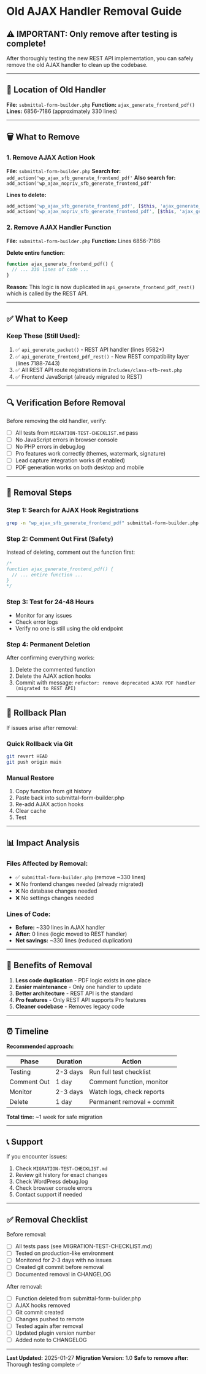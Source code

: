 # Old AJAX Handler Removal Guide

## ⚠️ IMPORTANT: Only remove after testing is complete!

After thoroughly testing the new REST API implementation, you can safely remove the old AJAX handler to clean up the codebase.

---

## 📍 Location of Old Handler

**File:** `submittal-form-builder.php`
**Function:** `ajax_generate_frontend_pdf()`
**Lines:** 6856-7186 (approximately 330 lines)

---

## 🗑️ What to Remove

### 1. Remove AJAX Action Hook

**File:** `submittal-form-builder.php`
**Search for:** `add_action('wp_ajax_sfb_generate_frontend_pdf'`
**Also search for:** `add_action('wp_ajax_nopriv_sfb_generate_frontend_pdf'`

**Lines to delete:**
```php
add_action('wp_ajax_sfb_generate_frontend_pdf', [$this, 'ajax_generate_frontend_pdf']);
add_action('wp_ajax_nopriv_sfb_generate_frontend_pdf', [$this, 'ajax_generate_frontend_pdf']);
```

### 2. Remove AJAX Handler Function

**File:** `submittal-form-builder.php`
**Function:** Lines 6856-7186

**Delete entire function:**
```php
function ajax_generate_frontend_pdf() {
  // ... 330 lines of code ...
}
```

**Reason:** This logic is now duplicated in `api_generate_frontend_pdf_rest()` which is called by the REST API.

---

## ✅ What to Keep

### Keep These (Still Used):
1. ✅ `api_generate_packet()` - REST API handler (lines 9582+)
2. ✅ `api_generate_frontend_pdf_rest()` - New REST compatibility layer (lines 7188-7443)
3. ✅ All REST API route registrations in `Includes/class-sfb-rest.php`
4. ✅ Frontend JavaScript (already migrated to REST)

---

## 🔍 Verification Before Removal

Before removing the old handler, verify:

- [ ] All tests from `MIGRATION-TEST-CHECKLIST.md` pass
- [ ] No JavaScript errors in browser console
- [ ] No PHP errors in debug.log
- [ ] Pro features work correctly (themes, watermark, signature)
- [ ] Lead capture integration works (if enabled)
- [ ] PDF generation works on both desktop and mobile

---

## 📝 Removal Steps

### Step 1: Search for AJAX Hook Registrations
```bash
grep -n "wp_ajax_sfb_generate_frontend_pdf" submittal-form-builder.php
```

### Step 2: Comment Out First (Safety)
Instead of deleting, comment out the function first:

```php
/*
function ajax_generate_frontend_pdf() {
  // ... entire function ...
}
*/
```

### Step 3: Test for 24-48 Hours
- Monitor for any issues
- Check error logs
- Verify no one is still using the old endpoint

### Step 4: Permanent Deletion
After confirming everything works:
1. Delete the commented function
2. Delete the AJAX action hooks
3. Commit with message: `refactor: remove deprecated AJAX PDF handler (migrated to REST API)`

---

## 🚨 Rollback Plan

If issues arise after removal:

### Quick Rollback via Git
```bash
git revert HEAD
git push origin main
```

### Manual Restore
1. Copy function from git history
2. Paste back into submittal-form-builder.php
3. Re-add AJAX action hooks
4. Clear cache
5. Test

---

## 📊 Impact Analysis

### Files Affected by Removal:
- ✅ `submittal-form-builder.php` (remove ~330 lines)
- ❌ No frontend changes needed (already migrated)
- ❌ No database changes needed
- ❌ No settings changes needed

### Lines of Code:
- **Before:** ~330 lines in AJAX handler
- **After:** 0 lines (logic moved to REST handler)
- **Net savings:** ~330 lines (reduced duplication)

---

## 🎯 Benefits of Removal

1. **Less code duplication** - PDF logic exists in one place
2. **Easier maintenance** - Only one handler to update
3. **Better architecture** - REST API is the standard
4. **Pro features** - Only REST API supports Pro features
5. **Cleaner codebase** - Removes legacy code

---

## ⏰ Timeline

**Recommended approach:**

| Phase | Duration | Action |
|-------|----------|--------|
| Testing | 2-3 days | Run full test checklist |
| Comment Out | 1 day | Comment function, monitor |
| Monitor | 2-3 days | Watch logs, check reports |
| Delete | 1 day | Permanent removal + commit |

**Total time:** ~1 week for safe migration

---

## 📞 Support

If you encounter issues:
1. Check `MIGRATION-TEST-CHECKLIST.md`
2. Review git history for exact changes
3. Check WordPress debug.log
4. Check browser console errors
5. Contact support if needed

---

## ✅ Removal Checklist

Before removal:
- [ ] All tests pass (see MIGRATION-TEST-CHECKLIST.md)
- [ ] Tested on production-like environment
- [ ] Monitored for 2-3 days with no issues
- [ ] Created git commit before removal
- [ ] Documented removal in CHANGELOG

After removal:
- [ ] Function deleted from submittal-form-builder.php
- [ ] AJAX hooks removed
- [ ] Git commit created
- [ ] Changes pushed to remote
- [ ] Tested again after removal
- [ ] Updated plugin version number
- [ ] Added note to CHANGELOG

---

**Last Updated:** 2025-01-27
**Migration Version:** 1.0
**Safe to remove after:** Thorough testing complete ✅

